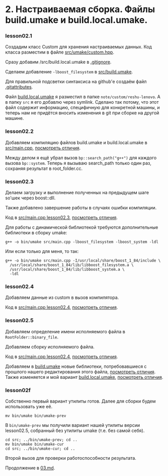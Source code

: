 # 2. Настраиваемая сборка. Файлы build.umake и build.local.umake.

### lesson02.1

Создадим класс Custom для хранения настраиваемых данных. Код класса разместим в файле [src/umake/custom.hpp](/../lesson02.1/src/umake/custom.hpp).

Сразу добавим /src/build.local.umake в [.gitignore](/../lesson02.1/.gitignore).

Сделаем добавление `-lboost_filesystem` в [src/build.umake](/../lesson02.1/src/build.umake).

Для правильной подсветки синтаксиса на github'е создаём файл [.gitattributes](/../lesson02.1/.gitattributes).

Файл [build.local.umake](/../lesson02.1/note/custom/reshu-lenovo/build.local.umake) я разместил в папке `note/custom/reshu-lenovo`. А в папку `src` я его добавлю через symlink. Сделано так потому, что этот файл содержит информацию, специфичную для конкретной машины, и теперь нам не придётся вносить изменения в git при сборке на другой машине.

### lesson02.2

Добавляем компиляцию файлов build.umake и build.local.umake в [src/main.cpp](/../lesson02.2/src/main.cpp), [посмотреть отличия](/../../compare/c021..c022).

Между делом я ещё убрал вызов `bp::search_path("g++")` для каждого вызова `bp::system`. Теперь я вызываю search_path только один раз, сохраняя результат в root_folder.cc.

### lesson02.3

Делаем загрузку и выполнение полученных на предыдущем шаге so'шек через boost::dll.

Также добавлено завершение работы в случаях ошибки компиляции.

Код в [src/main.cpp lesson02.3](/../lesson02.3/src/main.cpp), [посмотреть отличия](/../../compare/c022..c023).

Для работы с динамической библиотекой требуются дополнительные библиотеки в сборку umake:
```
g++ -o bin/umake src/main.cpp -lboost_filesystem -lboost_system -ldl
```

Или если только для меня, то так:
```
g++ -o bin/umake src/main.cpp -I/usr/local/share/boost_1_84/include \
  /usr/local/share/boost_1_84/lib/libboost_filesystem.a \
  /usr/local/share/boost_1_84/lib/libboost_system.a \
  -ldl
```

### lesson02.4

Добавляем данные из custom в вызов компилятора.

Код в [src/main.cpp lesson02.4](/../lesson02.4/src/main.cpp), [посмотреть отличия](/../../compare/c023..c024).

### lesson02.5

Добавляем определение имени исполняемого файла в `RootFolder::binary_file`.

Добавляем сборку исполняемого файла.

Код в [src/main.cpp lesson02.4](/../lesson02.4/src/main.cpp), [посмотреть отличия](/../../compare/c024..c025).

Добавляем в [build.umake](/../lesson02.5/src/build.umake) новые библиотеки, потребовавшиеся с прошлого нашего редактирования этого файла, [посмотреть отличия](/../../compare/c025a..c025b). Также изменяется и мой вариант [build.local.umake](/../lesson02.5/note/custom/reshu-lenovo/build.local.umake), [посмотреть отличия](/../../compare/c025c..c025d).

### lesson02f

Собственно первый вариант утилиты готов. Далее для сборки будем использовать уже её.

```
mv bin/umake bin/umake-prev
```

В `bin/umake-prev` мы получили вариант нашей утилиты версии lesson02.5, собранный без утилиты umake (т.е. без самой себя).

```
cd src; ../bin/umake-prev; cd ..
mv bin/umake bin/umake-cur
cd src; ../bin/umake-cur; cd ..
```

Второй вызов для проверки работоспособности результата.

Продолжение в [03.md](03.md).
